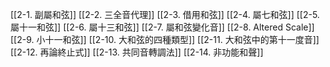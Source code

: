 [[2-1. 副屬和弦]]
[[2-2. 三全音代理]]
[[2-3. 借用和弦]]
[[2-4. 屬七和弦]]
[[2-5. 屬十一和弦]]
[[2-6. 屬十三和弦]]
[[2-7. 屬和弦變化音]]
[[2-8. Altered Scale]]
[[2-9. 小十一和弦]]
[[2-10. 大和弦的四種類型]]
[[2-11. 大和弦中的第十一度音]]
[[2-12. 再論終止式]]
[[2-13. 共同音轉調法]]
[[2-14. 非功能和聲]]
